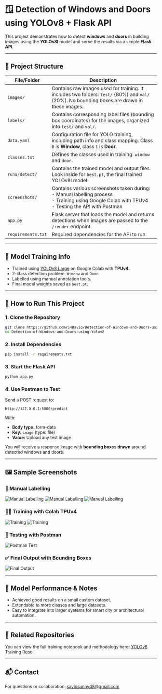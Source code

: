 # 🪟 Detection of Windows and Doors using YOLOv8 + Flask API

This project demonstrates how to detect **windows** and **doors** in building images using the **YOLOv8l** model and serve the results via a simple **Flask API**.

---

## 📁 Project Structure

| File/Folder | Description |
|-------------|-------------|
| `images/` | Contains raw images used for training. It includes two folders: `test/` (80%) and `val/` (20%). No bounding boxes are drawn in these images. |
| `labels/` | Contains corresponding label files (bounding box coordinates) for the images, organized into `test/` and `val/`. |
| `data.yaml` | Configuration file for YOLO training, including path info and class mapping. Class `0` is **Window**, class `1` is **Door**. |
| `classes.txt` | Defines the classes used in training: `window` and `door`. |
| `runs/detect/` | Contains the trained model and output files. Look inside for `best.pt`, the final trained YOLOv8l model. |
| `screenshots/` | Contains various screenshots taken during:<br>- Manual labelling process<br>- Training using Google Colab with TPUv4<br>- Testing the API with Postman |
| `app.py` | Flask server that loads the model and returns detections when images are passed to the `/render` endpoint. |
| `requirements.txt` | Required dependencies for the API to run. |

---

## 🧠 Model Training Info

- Trained using [YOLOv8 Large](https://github.com/ultralytics/ultralytics) on Google Colab with **TPUv4**.
- 2-class detection problem: `Window` and `Door`.
- Labelled using manual annotation tools.
- Final model weights saved as `best.pt`.

---

## 🚀 How to Run This Project

### 1. Clone the Repository

```bash
git clone https://github.com/S48avio/Detection-of-Windows-and-Doors-using-Yolov8.git
cd Detection-of-Windows-and-Doors-using-Yolov8
```

### 2. Install Dependencies

```bash
pip install -r requirements.txt
```

### 3. Start the Flask API

```bash
python app.py
```

### 4. Use Postman to Test

Send a POST request to:

```
http://127.0.0.1:5000/predict
```

With:
- **Body type:** form-data
- **Key:** `image` (type: file)
- **Value:** Upload any test image

You will receive a response image with **bounding boxes drawn** around detected windows and doors.

---

## 🖼 Sample Screenshots

### 🔧 Manual Labelling  
![Manual Labelling](screenshots/1.png)
![Manual Labelling](screenshots/2.png)
![Manual Labelling](screenshots/3.png)

### 🏋️‍♂️ Training with Colab TPUv4  
![Training](screenshots/training.png)
![Training](screenshots/training2.png)

### 🧪 Testing with Postman  
![Postman Test](screenshots/testing_postman.png)

### ✅ Final Output with Bounding Boxes  
![Final Output](runs/detect/predict/k.jpg)

---

## 🤖 Model Performance & Notes

- Achieved good results on a small custom dataset.
- Extendable to more classes and large datasets.
- Easy to integrate into larger systems for smart city or architectural automation.

---

## 🔗 Related Repositories

You can view the full training notebook and methodology here: [YOLOv8 Training Repo](https://github.com/S48avio/Training_YOLOV8L)

---

## 📬 Contact

For questions or collaboration: saviosunny48@gmail.com
